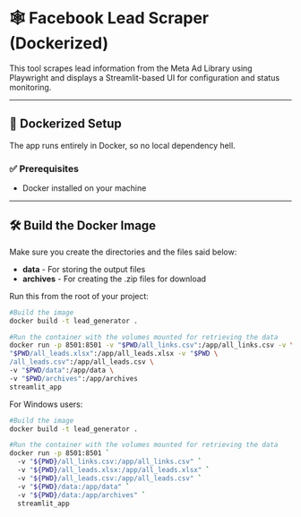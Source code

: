 # 🕸️ Facebook Lead Scraper (Dockerized)

This tool scrapes lead information from the Meta Ad Library using Playwright and displays a Streamlit-based UI for configuration and status monitoring.

---

## 🐳 Dockerized Setup

The app runs entirely in Docker, so no local dependency hell.

### ✅ Prerequisites

- Docker installed on your machine

---

## 🛠️ Build the Docker Image

Make sure you create the directories and the files said below:

- **data** - For storing the output files
- **archives** - For creating the .zip files for download

Run this from the root of your project:

```bash
#Build the image
docker build -t lead_generator .

#Run the container with the volumes mounted for retrieving the data
docker run -p 8501:8501 -v "$PWD/all_links.csv":/app/all_links.csv -v \
"$PWD/all_leads.xlsx":/app/all_leads.xlsx -v "$PWD \
/all_leads.csv":/app/all_leads.csv \
-v "$PWD/data":/app/data \
-v "$PWD/archives":/app/archives 
streamlit_app
```

For Windows users:

```bash
#Build the image
docker build -t lead_generator .

#Run the container with the volumes mounted for retrieving the data
docker run -p 8501:8501 `
  -v "${PWD}/all_links.csv:/app/all_links.csv" `
  -v "${PWD}/all_leads.xlsx:/app/all_leads.xlsx" `
  -v "${PWD}/all_leads.csv:/app/all_leads.csv" `
  -v "${PWD}/data:/app/data" `
  -v "${PWD}/data:/app/archives" `
  streamlit_app
